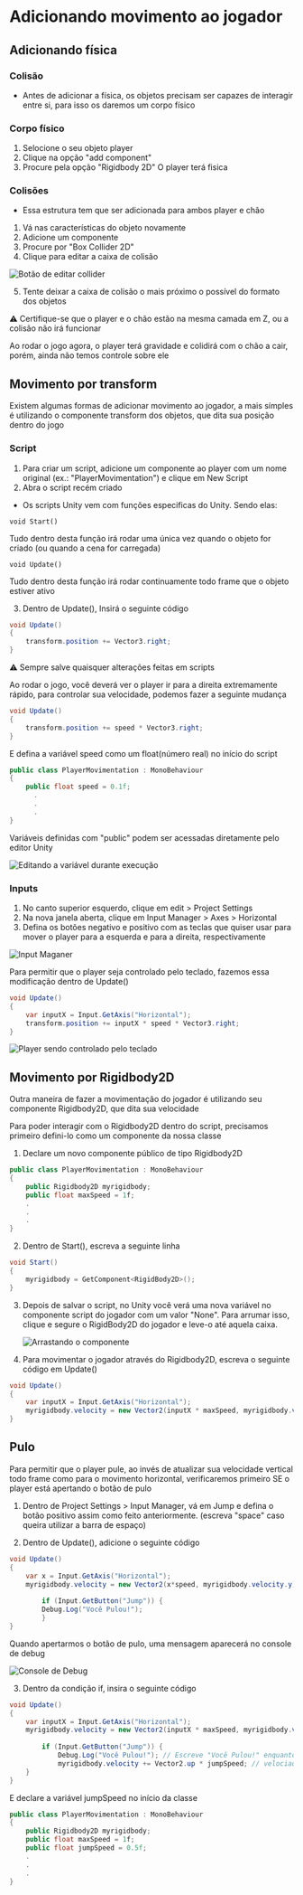 
# Adicionando movimento ao jogador

## Adicionando física

### Colisão
- Antes de adicionar a física, os objetos precisam ser capazes de interagir entre si, para isso os daremos um corpo físico

### Corpo físico

1. Selocione o seu objeto player
2. Clique na opção "add component"
3. Procure pela opção "Rigidbody 2D"
  O player terá fisica

### Colisões

- Essa estrutura tem que ser adicionada para ambos player e chão
  
1. Vá nas características do objeto novamente
2. Adicione um componente
3. Procure por "Box Collider 2D"
4. Clique para editar a caixa de colisão

  ![Botão de editar collider](https://media.discordapp.net/attachments/1105270961391030293/1124346156546273330/image.png?width=416&height=316)

5. Tente deixar a caixa de colisão o mais próximo o possível do formato dos objetos

⚠ Certifique-se que o player e o chão estão na mesma camada em Z, ou a colisão não irá funcionar

Ao rodar o jogo agora, o player terá gravidade e colidirá com o chão a cair, porém, ainda não temos controle sobre ele

## Movimento por transform

Existem algumas formas de adicionar movimento ao jogador, a mais símples é utilizando o componente transform dos objetos, que dita sua posição dentro do jogo

  
### Script

1. Para criar um script, adicione um componente ao player com um nome original (ex.: "PlayerMovimentation") e clique em New Script
2. Abra o script recém criado

- Os scripts Unity vem com funções especificas do Unity. Sendo elas:

```
void Start()
```
Tudo dentro desta função irá rodar uma única vez quando o objeto for criado (ou quando a cena for carregada)


```
void Update()
```
Tudo dentro desta função irá rodar continuamente todo frame que o objeto estiver ativo


3. Dentro de Update(), Insirá o seguinte código

```C#
void Update()
{
	transform.position += Vector3.right;
}
```
  ⚠ Sempre salve quaisquer alterações feitas em scripts

  Ao rodar o jogo, você deverá ver o player ir para a direita extremamente rápido, para controlar sua velocidade, podemos fazer a seguinte mudança

```C#
void Update()
{
	transform.position += speed * Vector3.right;
}
```

  E defina a variável speed como um float(número real) no início do script

```C#
public class PlayerMovimentation : MonoBehaviour
{
	public float speed = 0.1f;
	  .
	  .
	  .
}
```

  Variáveis definidas com "public" podem ser acessadas diretamente pelo editor Unity

  ![Editando a variável durante execução](https://cdn.discordapp.com/attachments/1105270961391030293/1126910382817161257/ezgif-2-6ec952770d.gif)

### Inputs
1. No canto superior esquerdo, clique em edit > Project Settings
2. Na nova janela aberta, clique em Input Manager > Axes > Horizontal
3. Defina os botões negativo e positivo com as teclas que quiser usar para mover o player para a esquerda e para a direita, respectivamente

  ![Input Maganer](https://cdn.discordapp.com/attachments/1105270961391030293/1126883320458924102/image.png)

Para permitir que o player seja controlado pelo teclado, fazemos essa modificação dentro de Update()
  
```C#
void Update()
{
	var inputX = Input.GetAxis("Horizontal");
	transform.position += inputX * speed * Vector3.right;
}
```

   ![Player sendo controlado pelo teclado](https://media.discordapp.net/attachments/1105270961391030293/1126913829171904593/ezgif-2-1672155832.gif?width=719&height=404)
   
## Movimento por Rigidbody2D
Outra maneira de fazer a movimentação do jogador é utilizando seu componente Rigidbody2D, que dita sua velocidade

Para poder interagir com o Rigidbody2D dentro do script, precisamos primeiro defini-lo como um componente da nossa classe 

1.  Declare um novo componente público de tipo Rigidbody2D
```C#
public class PlayerMovimentation : MonoBehaviour
{
	public Rigidbody2D myrigidbody;
	public float maxSpeed = 1f;
	.
	.
	.
}
```
2. Dentro de Start(), escreva a seguinte linha
```C#
void Start()
{
	myrigidbody = GetComponent<RigidBody2D>();
}
```

3. Depois de salvar o script, no Unity você verá uma nova variável no componente script do jogador com um valor "None". Para arrumar isso, clique e segure o RigidBody2D do jogador e leve-o até aquela caixa.

	![Arrastando o componente](https://cdn.discordapp.com/attachments/1105270961391030293/1129450931445051432/this_one.png)

5. Para movimentar o jogador através do Rigidbody2D, escreva o seguinte código em Update()
```C#
void Update()
{
	var inputX = Input.GetAxis("Horizontal");
	myrigidbody.velocity = new Vector2(inputX * maxSpeed, myrigidbody.velocity.y);
}
```


## Pulo

  Para permitir que o player pule, ao invés de atualizar sua velocidade vertical todo frame como para o movimento horizontal, verificaremos primeiro SE o player está apertando o botão de pulo

1. Dentro de Project Settings > Input Manager, vá em Jump e defina o botão positivo assim como feito anteriormente. (escreva "space" caso queira utilizar a barra de espaço)

2. Dentro de Update(), adicione o seguinte código
```C#
void Update()
{
	var x = Input.GetAxis("Horizontal");
	myrigidbody.velocity = new Vector2(x*speed, myrigidbody.velocity.y);
        
        if (Input.GetButton("Jump")) {
		Debug.Log("Você Pulou!");
        }
}
```

Quando apertarmos o botão de pulo, uma mensagem aparecerá no console de debug

![Console de Debug](https://media.discordapp.net/attachments/1105270961391030293/1129453759194468443/image.png?width=599&height=508)

3. Dentro da condição if, insira o seguinte código
```C#
void Update()
{
	var inputX = Input.GetAxis("Horizontal");
	myrigidbody.velocity = new Vector2(inputX * maxSpeed, myrigidbody.velocity.y); // todo frame a velocidade do rigidbody= velocidade horizontal, velociade vertical permanece a mesma
        
        if (Input.GetButton("Jump")) {
			Debug.Log("Você Pulou!"); // Escreve "Você Pulou!" enquanto barra de espaço estiver pressionada;
			myrigidbody.velocity += Vector2.up * jumpSpeed; // velociade do rigidbody = velocidade vertical*velocidade pulo 
	}
}
```
E declare a variável jumpSpeed no início da classe
```C#
public class PlayerMovimentation : MonoBehaviour
{
	public Rigidbody2D myrigidbody;
	public float maxSpeed = 1f;
	public float jumpSpeed = 0.5f;
	.
	.
	.
}
```



